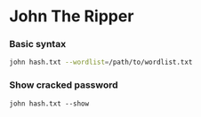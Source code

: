 # John The Ripper

### Basic syntax
```bash
john hash.txt --wordlist=/path/to/wordlist.txt
```
### Show cracked password
```
john hash.txt --show
```